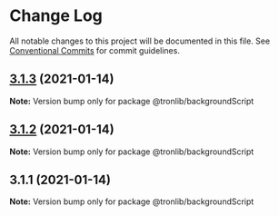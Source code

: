 # Change Log

All notable changes to this project will be documented in this file.
See [Conventional Commits](https://conventionalcommits.org) for commit guidelines.

## [3.1.3](https://github.com/Onotoko/tronlib/compare/@tronlib/backgroundScript@3.1.2...@tronlib/backgroundScript@3.1.3) (2021-01-14)

**Note:** Version bump only for package @tronlib/backgroundScript





## [3.1.2](https://github.com/Onotoko/tronlib/compare/@tronlib/backgroundScript@3.1.1...@tronlib/backgroundScript@3.1.2) (2021-01-14)

**Note:** Version bump only for package @tronlib/backgroundScript





## 3.1.1 (2021-01-14)

**Note:** Version bump only for package @tronlib/backgroundScript
